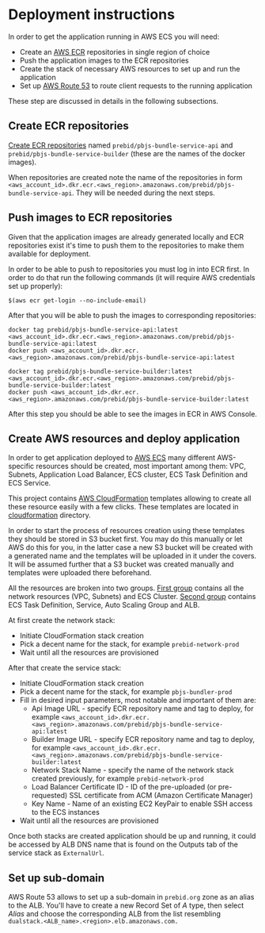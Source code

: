 # Deployment instructions
In order to get the application running in AWS ECS you will need:
- Create an [AWS ECR](https://aws.amazon.com/ecr/) repositories in single region of choice
- Push the application images to the ECR repositories
- Create the stack of necessary AWS resources to set up and run the application
- Set up [AWS Route 53](https://aws.amazon.com/route53/) to route client requests to the running application

These step are discussed in details in the following subsections.

## Create ECR repositories
[Create ECR repositories](https://docs.aws.amazon.com/AmazonECR/latest/userguide/repository-create.html) named 
`prebid/pbjs-bundle-service-api` and `prebid/pbjs-bundle-service-builder` (these are the names of the docker images).

When repositories are created note the name of the repositories in form 
`<aws_account_id>.dkr.ecr.<aws_region>.amazonaws.com/prebid/pbjs-bundle-service-api`. They will be needed during the 
next steps.

## Push images to ECR repositories
Given that the application images are already generated locally and ECR repositories exist it's time to push them to the 
repositories to make them available for deployment.

In order to be able to push to repositories you must log in into ECR first. In order to do that run the following 
commands (it will require AWS credentials set up properly):
```shell script
$(aws ecr get-login --no-include-email)
```

After that you will be able to push the images to corresponding repositories:
```shell script
docker tag prebid/pbjs-bundle-service-api:latest <aws_account_id>.dkr.ecr.<aws_region>.amazonaws.com/prebid/pbjs-bundle-service-api:latest
docker push <aws_account_id>.dkr.ecr.<aws_region>.amazonaws.com/prebid/pbjs-bundle-service-api:latest

docker tag prebid/pbjs-bundle-service-builder:latest <aws_account_id>.dkr.ecr.<aws_region>.amazonaws.com/prebid/pbjs-bundle-service-builder:latest
docker push <aws_account_id>.dkr.ecr.<aws_region>.amazonaws.com/prebid/pbjs-bundle-service-builder:latest
```

After this step you should be able to see the images in ECR in AWS Console.

## Create AWS resources and deploy application
In order to get application deployed to [AWS ECS](https://aws.amazon.com/ecs/) many different 
AWS-specific resources should be created, most important among them: VPC, Subnets, Application Load Balancer, ECS cluster, 
ECS Task Definition and ECS Service.

This project contains [AWS CloudFormation](https://aws.amazon.com/cloudformation/) templates allowing to create all these 
resource easily with a few clicks. These templates are located in [cloudformation](../cloudformation) directory.

In order to start the process of resources creation using these templates they should be stored in S3 bucket first. You 
may do this manually or let AWS do this for you, in the latter case a new S3 bucket will be created with a generated name 
and the templates will be uploaded in it under the covers. It will be assumed further that a S3 bucket was created 
manually and templates were uploaded there beforehand.

All the resources are broken into two groups. [First group](../cloudformation/network.yaml) contains all the network 
resources (VPC, Subnets) and ECS Cluster. [Second group](../cloudformation/service.yaml) contains ECS Task Definition, 
Service, Auto Scaling Group and ALB.

At first create the network stack:
- Initiate CloudFormation stack creation
- Pick a decent name for the stack, for example `prebid-network-prod`
- Wait until all the resources are provisioned

After that create the service stack:
- Initiate CloudFormation stack creation
- Pick a decent name for the stack, for example `pbjs-bundler-prod`
- Fill in desired input parameters, most notable and important of them are:
  - Api Image URL - specify ECR repository name and tag to deploy, for example 
  `<aws_account_id>.dkr.ecr.<aws_region>.amazonaws.com/prebid/pbjs-bundle-service-api:latest`
  - Builder Image URL - specify ECR repository name and tag to deploy, for example 
  `<aws_account_id>.dkr.ecr.<aws_region>.amazonaws.com/prebid/pbjs-bundle-service-builder:latest`
  - Network Stack Name - specify the name of the network stack created previously, for example `prebid-network-prod`
  - Load Balancer Certificate ID - ID of the pre-uploaded (or pre-requested) SSL certificate from ACM (Amazon Certificate Manager)
  - Key Name - Name of an existing EC2 KeyPair to enable SSH access to the ECS instances
- Wait until all the resources are provisioned

Once both stacks are created application should be up and running, it could be accessed by ALB DNS name that is found on 
the Outputs tab of the service stack as `ExternalUrl`.

## Set up sub-domain
AWS Route 53 allows to set up a sub-domain in `prebid.org` zone as an alias to the ALB. You'll have to create a new 
Record Set of _A_ type, then select _Alias_ and choose the corresponding ALB from the list resembling 
`dualstack.<ALB_name>.<region>.elb.amazonaws.com.`
